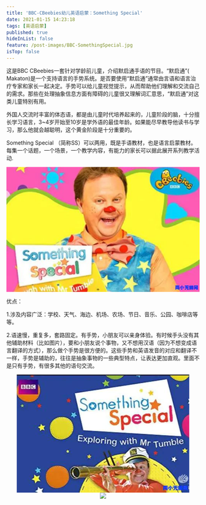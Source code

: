 ```yaml
---
title: 'BBC-CBeebies幼儿英语启蒙：Something Special'
date: 2021-01-15 14:23:18
tags: [英语启蒙]
published: true
hideInList: false
feature: /post-images/BBC-SomethingSpecial.jpg
isTop: false
---
```


<p>
  <p>
    这是BBC CBeebies一套针对学龄前儿童，介绍默启通手语的节目。“默启通”( Makaton)是一个支持语言的手势系统。是否要使用“默启通”通常由言语和语言治疗专家和家长一起决定。手势可以给儿童视觉提示，从而帮助他们理解和交流自己的需求。那些在处理抽象信息方面有障碍的儿童很又理解词汇意思，“默启通”对这类儿童特别有用。
  </p>
  <p>
    外国人交流时丰富的体态语，都是由儿童时代培养起来的，儿童阶段的脑，十分擅长学习语言，3~4岁开始至10岁是学外语的最佳年龄。如果能尽早教导他读书与学习，那么他就会越聪明，这个黄金阶段是十分重要的。
  </p>
  <p>
    Something Special （简称SS）可以两用，既是手语教材，也是语言启蒙教材。每集一个话题，一个场景，一个教学内容，有能力的家长可以据此展开系列教学活动.
  </p>
  <div class="image-package" style="margin:0px;text-align:center;font-size:0px;">
    <div class="image-container" style="margin:0px auto;">
      <div class="image-container-fill">
      </div>
      <div class="image-view">
        <img class="" src="/images/33280-768205fc04aaee3f.jpg" style="width:auto;height:auto;" />
      </div>
    </div>
  </div>
  <p>
    优点：
  </p>
  <p>
    1.涉及内容广泛：学校、天气、海边、机场、农场、节日、音乐、公园、咖啡店等等。
  </p>
  <p>
    2.语速慢，重复多，套路固定。有手势，小朋友可以亲身体验。有时候手头没有其他辅助材料（比如图片），要和小朋友说个事物，又不想用汉语（因为不想变成语言翻译的方式），那么做个手势是很方便的。这些手势和英语发音的对应和翻译不一样，手势是辅助的，往往是抽象事物的一些典型特点，让表达更加直观。里面不是只有手势，有很多其他的语句交流。
  </p>
  <div class="image-package" style="margin:0px;text-align:center;font-size:0px;">
    <div class="image-container" style="margin:0px auto;">
      <div class="image-container-fill">
      </div>
      <div class="image-view">
        <img class="" src="/images/33280-e3ce53c76b10d4b8.jpg" style="width:auto;height:auto;" />
      </div>
    </div>
  </div>
  <div class="image-package" style="margin:0px;text-align:center;font-size:0px;">
    <div class="image-container" style="margin:0px auto;">
      <div class="image-container-fill">
      </div>
      <div class="image-view">
        <img class="" src="/images/33280-e599f0952c188db5.jpg" style="width:auto;height:auto;" />
      </div>
    </div>
  </div>
  
</p>


